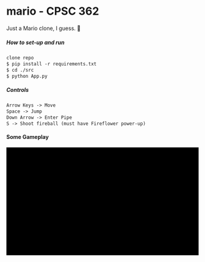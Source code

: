 # mario - CPSC 362
Just a Mario clone, I guess. 🥇

##### How to set-up and run
```
clone repo
$ pip install -r requirements.txt
$ cd ./src
$ python App.py
```

##### Controls
```
Arrow Keys -> Move
Space -> Jump
Down Arrow -> Enter Pipe
S -> Shoot fireball (must have Fireflower power-up)
```

#### Some Gameplay
![](./media/gameplay1.gif)